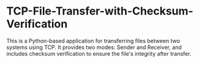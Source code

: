 # TCP-File-Transfer-with-Checksum-Verification
This is a Python-based application for transferring files between two systems using TCP. It provides two modes: Sender and Receiver, and includes checksum verification to ensure the file's integrity after transfer.
